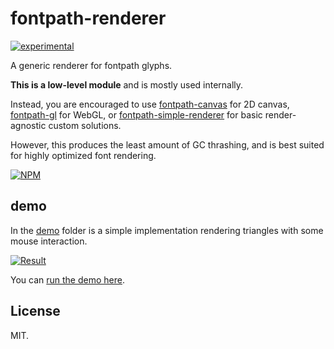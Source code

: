 # fontpath-renderer

[![experimental](http://badges.github.io/stability-badges/dist/experimental.svg)](http://github.com/badges/stability-badges)

A generic renderer for fontpath glyphs. 

**This is a low-level module** and is mostly used internally.

Instead, you are encouraged to use [fontpath-canvas](https://github.com/mattdesl/fontpath-canvas) for 2D canvas, [fontpath-gl](https://github.com/mattdesl/fontpath-gl) for WebGL, or [fontpath-simple-renderer](https://github.com/mattdesl/fontpath-simple-renderer) for basic render-agnostic custom solutions.

However, this produces the least amount of GC thrashing, and is best suited for highly optimized font rendering. 

[![NPM](https://nodei.co/npm/fontpath-renderer.png)](https://nodei.co/npm/fontpath-renderer/)

## demo

In the [demo](demo) folder is a simple implementation rendering triangles with some mouse interaction.

[![Result](http://i.imgur.com/jC4hqB2.png)](http://mattdesl.github.io/fontpath-renderer/demo/tris.html)

You can [run the demo here](http://mattdesl.github.io/fontpath-renderer/demo/tris.html).

## License 

MIT.